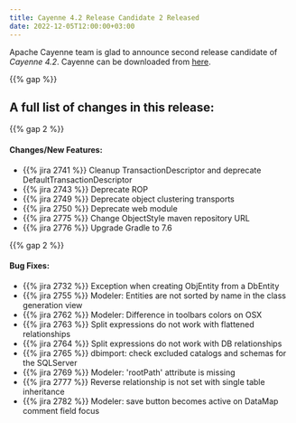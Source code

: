 ```yaml
---
title: Cayenne 4.2 Release Candidate 2 Released
date: 2022-12-05T12:00:00+03:00
--- 
```


Apache Cayenne team is glad to announce second release candidate of _Cayenne 4.2_. 
Cayenne can be downloaded from [here](/download.html).

{{% gap %}}
<h2 class="text-center">A full list of changes in this release:</h2>
{{% gap 2 %}}

#### Changes/New Features:

- {{% jira 2741 %}} Cleanup TransactionDescriptor and deprecate DefaultTransactionDescriptor
- {{% jira 2743 %}} Deprecate ROP
- {{% jira 2749 %}} Deprecate object clustering transports
- {{% jira 2750 %}} Deprecate web module
- {{% jira 2775 %}} Change ObjectStyle maven repository URL
- {{% jira 2776 %}} Upgrade Gradle to 7.6

{{% gap 2 %}}

#### Bug Fixes:

- {{% jira 2732 %}} Exception when creating ObjEntity from a DbEntity
- {{% jira 2755 %}} Modeler: Entities are not sorted by name in the class generation view
- {{% jira 2762 %}} Modeler: Difference in toolbars colors on OSX
- {{% jira 2763 %}} Split expressions do not work with flattened relationships
- {{% jira 2764 %}} Split expressions do not work with DB relationships
- {{% jira 2765 %}} dbimport: check excluded catalogs and schemas for the SQLServer
- {{% jira 2769 %}} Modeler: 'rootPath' attribute is missing
- {{% jira 2777 %}} Reverse relationship is not set with single table inheritance
- {{% jira 2782 %}} Modeler: save button becomes active on DataMap comment field focus

